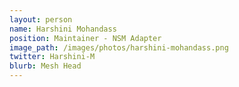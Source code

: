 ```yaml
---
layout: person
name: Harshini Mohandass
position: Maintainer - NSM Adapter
image_path: /images/photos/harshini-mohandass.png
twitter: Harshini-M
blurb: Mesh Head
---
```

